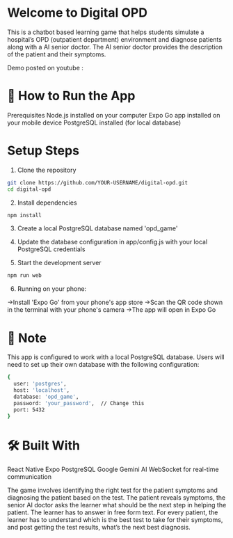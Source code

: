 # Welcome to Digital OPD

This is a chatbot based learning game that helps students simulate a hospital’s OPD (outpatient department) environment and diagnose patients along with a AI senior doctor. The AI senior doctor provides the description of the patient and their symptoms.

Demo posted on youtube : 

# 🚀 How to Run the App
Prerequisites
Node.js installed on your computer
Expo Go app installed on your mobile device
PostgreSQL installed (for local database)

# Setup Steps

1. Clone the repository
```bash
git clone https://github.com/YOUR-USERNAME/digital-opd.git
cd digital-opd
```
2. Install dependencies
```bash
npm install
```
3. Create a local PostgreSQL database named 'opd_game'
   
4. Update the database configuration in app/config.js with your local PostgreSQL credentials

5. Start the development server
```bash
npm run web
```

6. Running on your phone:

->Install 'Expo Go' from your phone's app store
->Scan the QR code shown in the terminal with your phone's camera
->The app will open in Expo Go

# 📝 Note
This app is configured to work with a local PostgreSQL database. Users will need to set up their own database with the following configuration:
```bash
{
  user: 'postgres',
  host: 'localhost',
  database: 'opd_game',
  password: 'your_password',  // Change this
  port: 5432
}
```

# 🛠️ Built With

React Native
Expo
PostgreSQL
Google Gemini AI
WebSocket for real-time communication


The game involves identifying the right test for the patient symptoms and diagnosing the patient based on the test.
The patient reveals symptoms, the senior AI doctor asks the learner what should be the next step in helping the patient. The learner has to answer in free form text. For every patient, the learner has to understand which is the best test to take for their symptoms, and post getting the test results, what’s the next best diagnosis.
